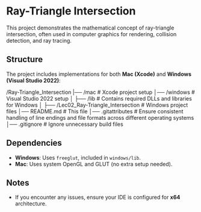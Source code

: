 # Ray-Triangle Intersection

This project demonstrates the mathematical concept of ray-triangle intersection, often used in computer graphics for rendering, collision detection, and ray tracing.

## Structure

The project includes implementations for both **Mac (Xcode)** and **Windows (Visual Studio 2022)**:

/Ray-Triangle_Intersection 
|── /mac # Xcode project setup
│── /windows # Visual Studio 2022 setup 
│ ├── /lib # Contains required DLLs and libraries for Windows 
│ ├── /Lec02_Ray-Triangle_Intersection # Windows project files 
│── README.md # This file 
│── .gitattributes # Ensure consistent handling of line endings and file formats across different operating systems  
│── .gitignore # Ignore unnecessary build files

## Dependencies

- **Windows**: Uses `freeglut`, included in `windows/lib`.
- **Mac**: Uses system OpenGL and GLUT (no extra setup needed).

## Notes

- If you encounter any issues, ensure your IDE is configured for **x64** architecture.